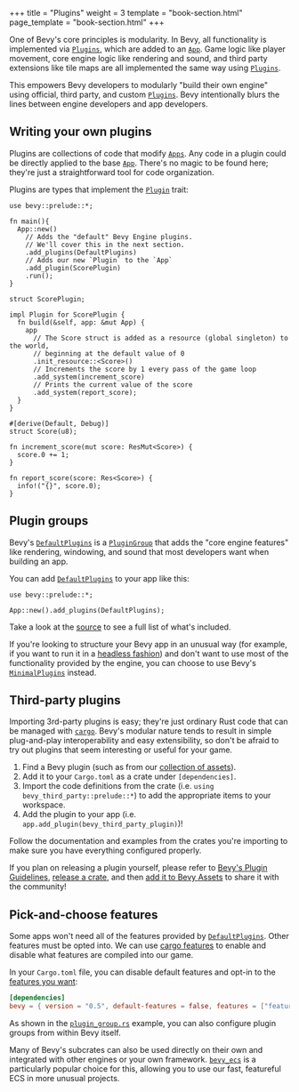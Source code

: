 +++
title = "Plugins"
weight = 3
template = "book-section.html"
page_template = "book-section.html"
+++

One of Bevy's core principles is modularity. In Bevy, all functionality is implemented via [`Plugins`], which are added to an [`App`]. Game logic like player movement, core engine logic like rendering and sound, and third party extensions like tile maps are all implemented the same way using [`Plugins`].

This empowers Bevy developers to modularly "build their own engine" using official, third party, and custom [`Plugins`]. Bevy intentionally blurs the lines between engine developers and app developers.

## Writing your own plugins

Plugins are collections of code that modify [`Apps`].
Any code in a plugin could be directly applied to the base [`App`].
There's no magic to be found here; they're just a straightforward tool for code organization.

Plugins are types that implement the [`Plugin`] trait:

```rust,no_run
use bevy::prelude::*;

fn main(){
  App::new()
    // Adds the "default" Bevy Engine plugins.
    // We'll cover this in the next section.
    .add_plugins(DefaultPlugins)
    // Adds our new `Plugin` to the `App`
    .add_plugin(ScorePlugin)
    .run();
}

struct ScorePlugin;

impl Plugin for ScorePlugin {
  fn build(&self, app: &mut App) {
    app
      // The Score struct is added as a resource (global singleton) to the world, 
      // beginning at the default value of 0
      .init_resource::<Score>()
      // Increments the score by 1 every pass of the game loop
      .add_system(increment_score)
      // Prints the current value of the score
      .add_system(report_score);
  }
}

#[derive(Default, Debug)]
struct Score(u8);

fn increment_score(mut score: ResMut<Score>) {
  score.0 += 1;
}

fn report_score(score: Res<Score>) {
  info!("{}", score.0);
}
```

[`App`]: https://docs.rs/bevy/latest/bevy/app/struct.App.html
[`Apps`]: https://docs.rs/bevy/latest/bevy/app/struct.App.html
[`Plugin`]: https://docs.rs/bevy/latest/bevy/app/trait.Plugin.html
[`Plugins`]: https://docs.rs/bevy/latest/bevy/app/trait.Plugin.html

## Plugin groups

Bevy's [`DefaultPlugins`] is a [`PluginGroup`] that adds the "core engine features" like rendering, windowing, and sound that most developers want when building an app.

You can add [`DefaultPlugins`] to your app like this:

```rust,hide-lines=1-2
use bevy::prelude::*;

App::new().add_plugins(DefaultPlugins);
```

Take a look at the [source](https://github.com/bevyengine/bevy/blob/latest/crates/bevy_internal/src/default_plugins.rs) to see a full list of what's included.

If you're looking to structure your Bevy app in an unusual way (for example, if you want to run it in a [headless fashion](https://github.com/bevyengine/bevy/blob/latest/examples/app/headless.rs)) and don't want to use most of the functionality provided by the engine, you can choose to use  Bevy's [`MinimalPlugins`] instead.

[`DefaultPlugins`]: https://docs.rs/bevy/latest/bevy/struct.DefaultPlugins.html
[`PluginGroup`]: https://docs.rs/bevy/latest/bevy/app/trait.PluginGroup.html
[`MinimalPlugins`]: https://docs.rs/bevy/latest/bevy/struct.MinimalPlugins.html

## Third-party plugins

Importing 3rd-party plugins is easy; they're just ordinary Rust code that can be managed with [`cargo`](https://doc.rust-lang.org/cargo/).
Bevy's modular nature tends to result in simple plug-and-play interoperability and easy extensibility, so don't be afraid to try out plugins that seem interesting or useful for your game.

1. Find a Bevy plugin (such as from our [collection of assets](https://bevyengine.org/assets/)).
2. Add it to your `Cargo.toml` as a crate under `[dependencies]`.
3. Import the code definitions from the crate (i.e. `using bevy_third_party::prelude::*`) to add the appropriate items to your workspace.
4. Add the plugin to your app (i.e. `app.add_plugin(bevy_third_party_plugin)`)!

Follow the documentation and examples from the crates you're importing to make sure you have everything configured properly.

If you plan on releasing a plugin yourself, please refer to [Bevy's Plugin Guidelines](https://github.com/bevyengine/bevy/blob/main/docs/plugins_guidelines.md), [release a crate](https://doc.rust-lang.org/cargo/reference/publishing.html), and then [add it to Bevy Assets](https://github.com/bevyengine/bevy-assets/) to share it with the community!

## Pick-and-choose features

Some apps won't need all of the features provided by [`DefaultPlugins`]. Other features must be opted into. We can use [cargo features](https://doc.rust-lang.org/cargo/reference/features.html) to enable and disable what features are compiled into our game.

In your `Cargo.toml` file, you can disable default features and opt-in to the [features you want](https://github.com/bevyengine/bevy/blob/main/docs/cargo_features.md):

```toml
[dependencies]
bevy = { version = "0.5", default-features = false, features = ["feature_name"] }
```

As shown in the [`plugin_group.rs`](https://github.com/bevyengine/bevy/blob/latest/examples/app/plugin_group.rs) example, you can also configure plugin groups from within Bevy itself.

Many of Bevy's subcrates can also be used directly on their own and integrated with other engines or your own framework.
[`bevy_ecs`](https://crates.io/crates/bevy_ecs) is a particularly popular choice for this, allowing you to use our fast, featureful ECS in more unusual projects.
